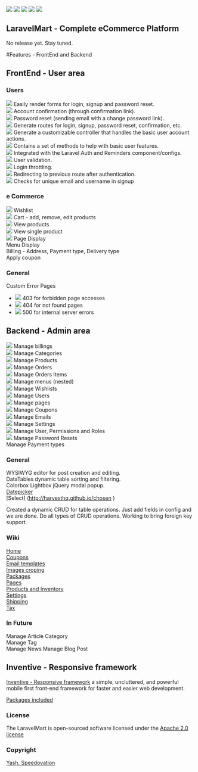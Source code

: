 [![](https://img.shields.io/badge/GitterChat-Online-brightgreen.svg?style=flat-square)](https://gitter.im/speedovation/General) [![](https://img.shields.io/badge/HipChat-Online-brightgreen.svg?style=flat-square)](https://www.hipchat.com/ggaNhaRfU) [![]( http://img.shields.io/badge/License-Apache_2.0-blue.svg?style=flat-square)]( http://opensource.org/licenses/Apache-2.0) [![](https://img.shields.io/badge/No-Release-CEC9A7.svg?style=flat-square)](http://speedovation.com) [![](https://img.shields.io/badge/Laravel-5-brightgreen.svg?style=flat-square)](http://laravel-mart.com)


## LaravelMart - Complete eCommerce Platform
No release yet. Stay tuned.


#Features - FrontEnd and Backend

## FrontEnd - User area

### Users
![](http://bit.ly/1IcxtKo) Easily render forms for login, signup and password reset.  
![](http://bit.ly/1IcxtKo) Account confirmation (through confirmation link).  
![](http://bit.ly/1IcxtKo) Password reset (sending email with a change password link).  
![](http://bit.ly/1IcxtKo) Generate routes for login, signup, password reset, confirmation, etc.  
![](http://bit.ly/1IcxtKo) Generate a customizable controller that handles the basic user account actions.  
![](http://bit.ly/1IcxtKo) Contains a set of methods to help with basic user features.  
![](http://bit.ly/1IcxtKo) Integrated with the Laravel Auth and Reminders component/configs.  
![](http://bit.ly/1IcxtKo) User validation.  
![](http://bit.ly/1IcxtKo) Login throttling.  
![](http://bit.ly/1IcxtKo) Redirecting to previous route after authentication.  
![](http://bit.ly/1IcxtKo) Checks for unique email and username in signup  

### e Commerce 
![](http://bit.ly/1IcxtKo) Wishlist  
![](http://bit.ly/1IcxtKo) Cart - add, remove, edit products  
![](http://bit.ly/1IcxtKo) View products  
![](http://bit.ly/1IcxtKo) View single product  
![](http://bit.ly/1IcxtKo) Page Display  
Menu Display  
Billing - Address, Payment type, Delivery type  
Apply coupon  

### General
Custom Error Pages
 * ![](http://bit.ly/1IcxtKo) 403 for forbidden page accesses
 * ![](http://bit.ly/1IcxtKo) 404 for not found pages
 * ![](http://bit.ly/1IcxtKo) 500 for internal server errors

## Backend - Admin area
![](http://bit.ly/1IcxtKo) Manage billings  
![](http://bit.ly/1IcxtKo) Manage Categories  
![](http://bit.ly/1IcxtKo) Manage Products  
![](http://bit.ly/1IcxtKo) Manage Orders  
![](http://bit.ly/1IcxtKo) Manage Orders Items  
![](http://bit.ly/1IcxtKo) Manage menus (nested)  
![](http://bit.ly/1IcxtKo) Manage Wishlists  
![](http://bit.ly/1IcxtKo) Manage Users  
![](http://bit.ly/1IcxtKo) Manage pages  
![](http://bit.ly/1IcxtKo) Manage Coupons  
![](http://bit.ly/1IcxtKo) Manage Emails  
![](http://bit.ly/1IcxtKo) Manage Settings  
![](http://bit.ly/1IcxtKo) Manage User, Permissions and Roles  
![](http://bit.ly/1IcxtKo) Manage Password Resets  
Manage Payment types  




### General
WYSIWYG editor for post creation and editing.  
DataTables dynamic table sorting and filtering.  
Colorbox Lightbox jQuery modal popup.  
[Datepicker](http://speedovation.org)  
[Select] (http://harvesthq.github.io/chosen )


Created a dynamic CRUD for table operations. Just add fields in config and we are done. Do all types of CRUD operations. Working to bring foreign key support.

### Wiki
[Home](https://github.com/speedovation/LaravelMart/wiki/Home)  
[Coupons](https://github.com/speedovation/LaravelMart/wiki/Coupons)  
[Email templates](https://github.com/speedovation/LaravelMart/wiki/Email-templates)  
[Images croping](https://github.com/speedovation/LaravelMart/wiki/Images-croping)  
[Packages](https://github.com/speedovation/LaravelMart/wiki/Packages)  
[Pages](https://github.com/speedovation/LaravelMart/wiki/Pages)  
[Products and Inventory](https://github.com/speedovation/LaravelMart/wiki/Products-and-Inventory)  
[Settings](https://github.com/speedovation/LaravelMart/wiki/Settings)  
[Shipping](https://github.com/speedovation/LaravelMart/wiki/Shipping)  
[Tax](https://github.com/speedovation/LaravelMart/wiki/Tax)  

### In Future 
Manage Article Category  
Manage Tag  
Manage News
Manage Blog Post


## Inventive - Responsive framework
[Inventive - Responsive framework](http://github.com/speedovation/Inventive ) a simple, uncluttered, and powerful mobile first front-end framework for faster and easier web development.


[Packages included](https://github.com/speedovation/LaravelMart/wiki/Packages) 
    


### License
The LaravelMart is open-sourced software licensed under the [Apache 2.0 license](http://opensource.org/licenses/Apache-2.0)

### Copyright
[Yash, Speedovation](http://speedovation.com)
